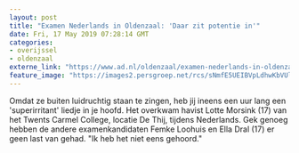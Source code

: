 ```yaml
---
layout: post
title: "Examen Nederlands in Oldenzaal: 'Daar zit potentie in'"
date: Fri, 17 May 2019 07:28:14 GMT
categories: 
- overijssel 
- oldenzaal 
externe_link: "https://www.ad.nl/oldenzaal/examen-nederlands-in-oldenzaal-daar-zit-potentie-in~a2b2f788/"
feature_image: "https://images2.persgroep.net/rcs/sNmfE5UEIBVpLdhwKbVUl0VAcVY/diocontent/148534208/_fitwidth/400/?appId=21791a8992982cd8da851550a453bd7f&quality=0.7"
---
```


Omdat ze buiten luidruchtig staan te zingen, heb jij ineens een uur lang een 'superirritant' liedje in je hoofd. Het overkwam havist Lotte Morsink (17) van het Twents Carmel College, locatie De Thij, tijdens Nederlands. Gek genoeg hebben de andere examenkandidaten Femke Loohuis en Ella Dral (17) er geen last van gehad. "Ik heb het niet eens gehoord."
